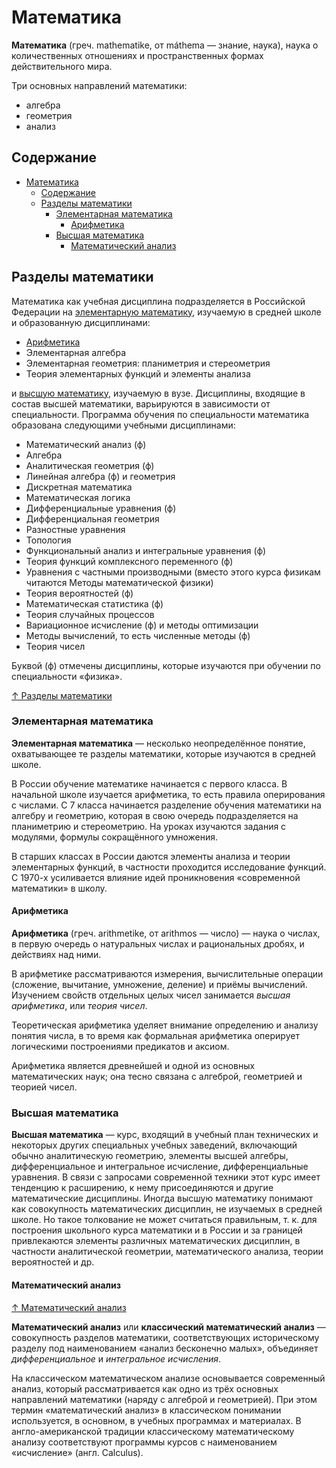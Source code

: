 # Математика

**Математика** (греч. mathematike, от máthema — знание, наука), наука о количественных отношениях и пространственных формах действительного мира.

Три основных направлений математики:

- алгебра
- геометрия
- анализ

## Содержание

- [Математика](#математика)
  - [Содержание](#содержание)
  - [Разделы математики](#разделы-математики)
    - [Элементарная математика](#элементарная-математика)
      - [Арифметика](#арифметика)
    - [Высшая математика](#высшая-математика)
      - [Математический анализ](#математический-анализ)

## Разделы математики

Математика как учебная дисциплина подразделяется в Российской Федерации на [элементарную математику](#элементарная-математика), изучаемую в средней школе и образованную дисциплинами:

- [Арифметика](#арифметика)
- Элементарная алгебра
- Элементарная геометрия: планиметрия и стереометрия
- Теория элементарных функций и элементы анализа

и [высшую математику](#высшая-математика), изучаемую в вузе. Дисциплины, входящие в состав высшей математики, варьируются в зависимости от специальности. Программа обучения по специальности математика образована следующими учебными дисциплинами:

- Математический анализ (ф)
- Алгебра
- Аналитическая геометрия (ф)
- Линейная алгебра (ф) и геометрия
- Дискретная математика
- Математическая логика
- Дифференциальные уравнения (ф)
- Дифференциальная геометрия
- Разностные уравнения
- Топология
- Функциональный анализ и интегральные уравнения (ф)
- Теория функций комплексного переменного (ф)
- Уравнения с частными производными (вместо этого курса физикам читаются Методы математической физики)
- Теория вероятностей (ф)
- Математическая статистика (ф)
- Теория случайных процессов
- Вариационное исчисление (ф) и методы оптимизации
- Методы вычислений, то есть численные методы (ф)
- Теория чисел

Буквой (ф) отмечены дисциплины, которые изучаются при обучении по специальности «физика».

[↑ Разделы математики](https://ru.wikipedia.org/wiki/Разделы_математики)

### Элементарная математика

**Элементарная математика** — несколько неопределённое понятие, охватывающее те разделы математики, которые изучаются в средней школе.

В России обучение математике начинается с первого класса. В начальной школе изучается арифметика, то есть правила оперирования с числами. С 7 класса начинается разделение обучения математики на алгебру и геометрию, которая в свою очередь подразделяется на планиметрию и стереометрию. На уроках изучаются задания с модулями, формулы сокращённого умножения.

В старших классах в России даются элементы анализа и теории элементарных функций, в частности проходится исследование функций. С 1970-х усиливается влияние идей проникновения «современной математики» в школу.

#### Арифметика

**Арифметика** (греч. arithmetike, от arithmos — число) — наука о числах, в первую очередь о натуральных числах и рациональных дробях, и действиях над ними.

В арифметике рассматриваются измерения, вычислительные операции (сложение, вычитание, умножение, деление) и приёмы вычислений. Изучением свойств отдельных целых чисел занимается *высшая арифметика*, или *теория чисел*.

Теоретическая арифметика уделяет внимание определению и анализу понятия числа, в то время как формальная арифметика оперирует логическими построениями предикатов и аксиом.

Арифметика является древнейшей и одной из основных математических наук; она тесно связана с алгеброй, геометрией и теорией чисел.

### Высшая математика

**Высшая математика** — курс, входящий в учебный план технических и некоторых других специальных учебных заведений, включающий обычно аналитическую геометрию, элементы высшей алгебры, дифференциальное и интегральное исчисление, дифференциальные уравнения. В связи с запросами современной техники этот курс имеет тенденцию к расширению, к нему присоединяются и другие математические дисциплины. Иногда высшую математику понимают как совокупность математических дисциплин, не изучаемых в средней школе. Но такое толкование не может считаться правильным, т. к. для построения школьного курса математики и в России и за границей привлекаются элементы различных математических дисциплин, в частности аналитической геометрии, математического анализа, теории вероятностей и др.

#### Математический анализ

[↑ Математический анализ](https://ru.wikipedia.org/wiki/Математический_анализ)

**Математический анализ** или **классический математический анализ** — совокупность разделов математики, соответствующих историческому разделу под наименованием «анализ бесконечно малых», объединяет *дифференциальное* и *интегральное исчисления*.

На классическом математическом анализе основывается современный анализ, который рассматривается как одно из трёх основных направлений математики (наряду с алгеброй и геометрией). При этом термин «математический анализ» в классическом понимании используется, в основном, в учебных программах и материалах. В англо-американской традиции классическому математическому анализу соответствуют программы курсов с наименованием «исчисление» (англ. Calculus).
